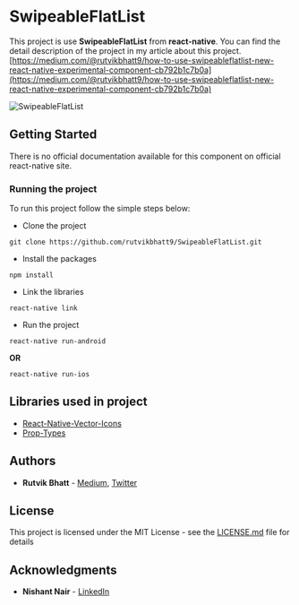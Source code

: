 # SwipeableFlatList

This project is use **SwipeableFlatList** from **react-native**.
You can find the detail description of the project in my article about this project.
[https://medium.com/@rutvikbhatt9/how-to-use-swipeableflatlist-new-react-native-experimental-component-cb792b1c7b0a](https://medium.com/@rutvikbhatt9/how-to-use-swipeableflatlist-new-react-native-experimental-component-cb792b1c7b0a)

![SwipeableFlatList](screenshot/SwipeablFlatList.gif)

## Getting Started

There is no official documentation available for this component on official react-native site.

### Running the project

To run this project follow the simple steps below:
* Clone the project
```
git clone https://github.com/rutvikbhatt9/SwipeableFlatList.git
```
* Install the packages
```
npm install
```
* Link the libraries
```
react-native link
```
* Run the project
```
react-native run-android
```
**OR**
```
react-native run-ios
```

## Libraries used in project

* [React-Native-Vector-Icons](https://github.com/oblador/react-native-vector-icons) 
* [Prop-Types](https://github.com/facebook/prop-types)


## Authors

* **Rutvik Bhatt** - [Medium](https://medium.com/@rutvikbhatt9), [Twitter](https://twitter.com/rutvik_bhatt)


## License

This project is licensed under the MIT License - see the [LICENSE.md](LICENSE) file for details

## Acknowledgments
 
* **Nishant Nair** - [LinkedIn](https://www.linkedin.com/in/nishant-nair-b76795175)


